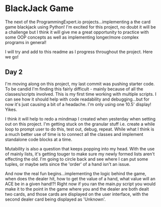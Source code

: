 # BlackJack Game

The next of the ProgrammingExpert.io projects...implementing a the card game blackjack using Python! I'm excited for this project, no doubt it will be a challenge but I think it will give me a great opportunity to practice with some OOP concepts as well as implementing longer/more complex programs in general!

I will try and add to this readme as I progress throughout the project. Here we go!

## Day 2 ##

I'm moving along on this project, my last commit was pushing starter code. To be candid I'm finding this fairly difficult - mainly because of all the classes/scripts involved. This is my first time working with multiple scripts. I can see how it should help with code readability and debugging...but for now it's just causing a bit of a headache. I'm only using one 10.5' display! Yikes. 

I think it will help to redo a mindmap I created when yesterday when setting out on this project. I'm getting stuck on the granular stuff i.e. create a while loop to prompt user to do this, test out, debug, repeat. While what I think is a much better use of time is to connect all the classes and implement standalone code blocks at a time. 

Mutability is also a question that keeps popping into my head. With the use of mainly lists, it's getting touger to make sure my newly formed lists aren't effecting the old. I'm going to circle back and see where I can put some tuples, or maybe sets since the 'order' of a hand isn't an issue.

And now the real fun begins...implementing the logic behind the game, when does the dealer hit, how to get the value of a hand, what value will an ACE be in a given hand!?! Right now if you ran the main.py script you would make it to the point in the game where you and the dealer are both dealt two cards, and those cards are displayed on the user interface, with the second dealer card being displayed as 'Unknown'. 